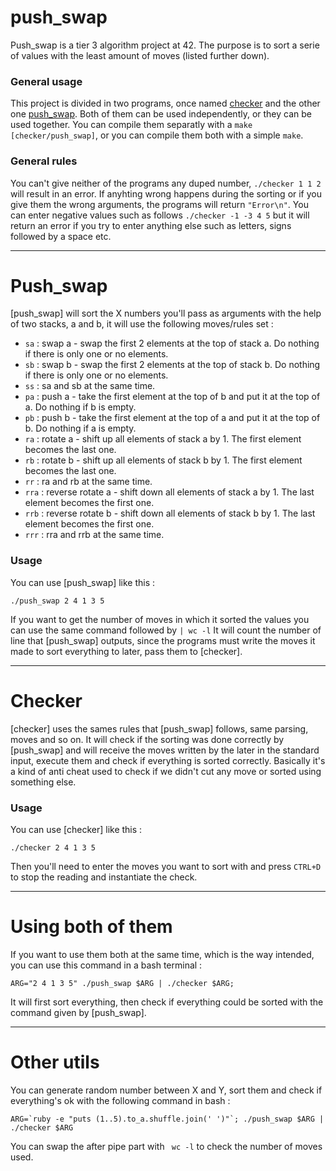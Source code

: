 # push_swap
Push_swap is a tier 3 algorithm project at 42.
The purpose is to sort a serie of values with the least amount of moves (listed further down).

### General usage

This project is divided in two programs, once named [checker](checker.c) and the other one [push_swap](push_swap.c). Both of them can be used independently, or they can be used together.
You can compile them separatly with a `make [checker/push_swap]`, or you can compile them both with a simple `make`.

### General rules

You can't give neither of the programs any duped number, `./checker 1 1 2` will result in an error.
If anyhting wrong happens during the sorting or if you give them the wrong arguments, the programs will return `"Error\n"`.
You can enter negative values such as follows `./checker -1 -3 4 5` but it will return an error if you try to enter anything else such as letters, signs followed by a space etc.

---

# Push_swap

[push_swap] will sort the X numbers you'll pass as arguments with the help of two stacks, a and b, it will use the following moves/rules set :

- `sa` : swap a - swap the first 2 elements at the top of stack a. Do nothing if there is only one or no elements.
- `sb` :  swap b - swap the first 2 elements at the top of stack b. Do nothing if there is only one or no elements.
- `ss` : sa and sb at the same time.
- `pa` : push a - take the first element at the top of b and put it at the top of a. Do nothing if b is empty.
- `pb` : push b - take the first element at the top of a and put it at the top of b. Do nothing if a is empty.
- `ra` : rotate a - shift up all elements of stack a by 1. The first element becomes the last one.
- `rb` : rotate b - shift up all elements of stack b by 1. The first element becomes the last one.
- `rr` : ra and rb at the same time.
- `rra` : reverse rotate a - shift down all elements of stack a by 1. The last element becomes the first one.
- `rrb` : reverse rotate b - shift down all elements of stack b by 1. The last element becomes the first one.
- `rrr` : rra and rrb at the same time.

### Usage

You can use [push_swap] like this :
```
./push_swap 2 4 1 3 5
```

If you want to get the number of moves in which it sorted the values you can use the same command followed by `| wc -l`
It will count the number of line that [push_swap] outputs, since the programs must write the moves it made to sort everything to later, pass them to [checker].

---

# Checker

[checker] uses the sames rules that [push_swap] follows, same parsing, moves and so on.
It will check if the sorting was done correctly by [push_swap] and will receive the moves written by the later in the standard input, execute them and check if everything is sorted correctly. Basically it's a kind of anti cheat used to check if we didn't cut any move or sorted using something else.

### Usage

You can use [checker] like this :
```
./checker 2 4 1 3 5
```

Then you'll need to enter the moves you want to sort with and press `CTRL+D` to stop the reading and instantiate the check.

---

# Using both of them

If you want to use them both at the same time, which is the way intended, you can use this command in a bash terminal :

```
ARG="2 4 1 3 5" ./push_swap $ARG | ./checker $ARG;
```

It will first sort everything, then check if everything could be sorted with the command given by [push_swap].

---

# Other utils

You can generate random number between X and Y, sort them and check if everything's ok with the following command in bash :
```
ARG=`ruby -e "puts (1..5).to_a.shuffle.join(' ')"`; ./push_swap $ARG | ./checker $ARG
```

You can swap the after pipe part with ` wc -l` to check the number of moves used.